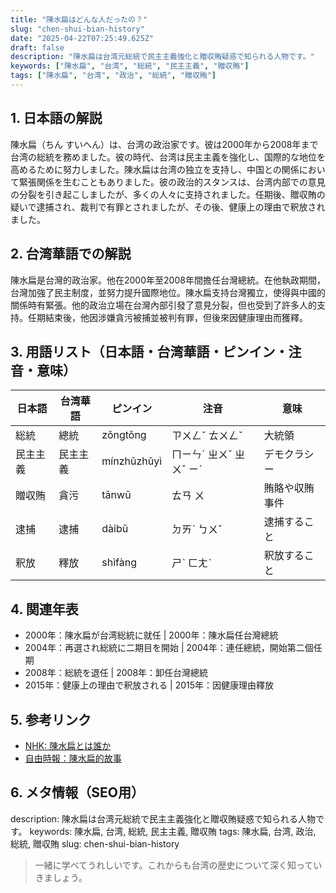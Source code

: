 ```yaml
---
title: "陳水扁はどんな人だったの？"
slug: "chen-shui-bian-history"
date: "2025-04-22T07:25:49.625Z"
draft: false
description: "陳水扁は台湾元総統で民主主義強化と贈収賄疑惑で知られる人物です。"
keywords: ["陳水扁", "台湾", "総統", "民主主義", "贈収賄"]
tags: ["陳水扁", "台湾", "政治", "総統", "贈収賄"]
---
```


## 1. 日本語の解説
陳水扁（ちん すいへん）は、台湾の政治家です。彼は2000年から2008年まで台湾の総統を務めました。彼の時代、台湾は民主主義を強化し、国際的な地位を高めるために努力しました。陳水扁は台湾の独立を支持し、中国との関係において緊張関係を生むこともありました。彼の政治的スタンスは、台湾内部での意見の分裂を引き起こしましたが、多くの人々に支持されました。任期後、贈収賄の疑いで逮捕され、裁判で有罪とされましたが、その後、健康上の理由で釈放されました。

## 2. 台湾華語での解説  
陳水扁是台灣的政治家。他在2000年至2008年間擔任台灣總統。在他執政期間，台灣加強了民主制度，並努力提升國際地位。陳水扁支持台灣獨立，使得與中國的關係時有緊張。他的政治立場在台灣內部引發了意見分裂，但也受到了許多人的支持。任期結束後，他因涉嫌貪污被捕並被判有罪，但後來因健康理由而獲釋。

## 3. 用語リスト（日本語・台湾華語・ピンイン・注音・意味）
| 日本語   | 台湾華語  | ピンイン      | 注音       | 意味                  |
|----------|-----------|---------------|------------|-----------------------|
| 総統     | 總統      | zǒngtǒng      | ㄗㄨㄥˇ ㄊㄨㄥˇ | 大統領                 |
| 民主主義 | 民主主義  | mínzhǔzhǔyì   | ㄇㄧㄣˊ ㄓㄨˇ ㄓㄨˇ ㄧˋ | デモクラシー           |
| 贈収賄   | 貪污      | tānwū         | ㄊㄢ ㄨ    | 賄賂や収賄事件         |
| 逮捕     | 逮捕      | dàibǔ         | ㄉㄞˋ ㄅㄨˇ | 逮捕すること           |
| 釈放     | 釋放      | shìfàng       | ㄕˋ ㄈㄤˋ  | 釈放すること           |

## 4. 関連年表
- 2000年：陳水扁が台湾総統に就任 | 2000年：陳水扁任台灣總統  
- 2004年：再選され総統に二期目を開始 | 2004年：連任總統，開始第二個任期  
- 2008年：総統を退任 | 2008年：卸任台灣總統  
- 2015年：健康上の理由で釈放される | 2015年：因健康理由釋放  

## 5. 参考リンク  
- [NHK: 陳水扁とは誰か](https://www3.nhk.or.jp/news/html/20200220/k10012294051000.html)  
- [自由時報：陳水扁的故事](https://news.ltn.com.tw/news/politics/breakingnews/2600547)

## 6. メタ情報（SEO用）
description: 陳水扁は台湾元総統で民主主義強化と贈収賄疑惑で知られる人物です。
keywords: 陳水扁, 台湾, 総統, 民主主義, 贈収賄
tags: 陳水扁, 台湾, 政治, 総統, 贈収賄
slug: chen-shui-bian-history

>一緒に学べてうれしいです。これからも台湾の歴史について深く知っていきましょう。